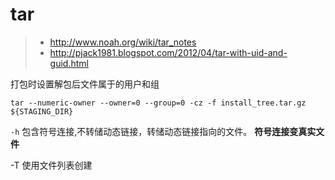 # tar

> * http://www.noah.org/wiki/tar_notes
> * http://pjack1981.blogspot.com/2012/04/tar-with-uid-and-guid.html

打包时设置解包后文件属于的用户和组 
```
tar --numeric-owner --owner=0 --group=0 -cz -f install_tree.tar.gz ${STAGING_DIR}
```

`-h` 包含符号连接,不转储动态链接，转储动态链接指向的文件。 **符号连接变真实文件** 

-T 使用文件列表创建